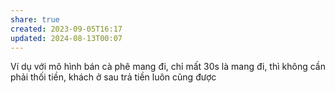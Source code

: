 ```yaml
---
share: true
created: 2023-09-05T16:17
updated: 2024-08-13T00:07
---
```

Ví dụ với mô hình bán cà phê mang đi, chỉ mất 30s là mang đi, thì không cần phải thối tiền, khách ở sau trả tiền luôn cũng được
